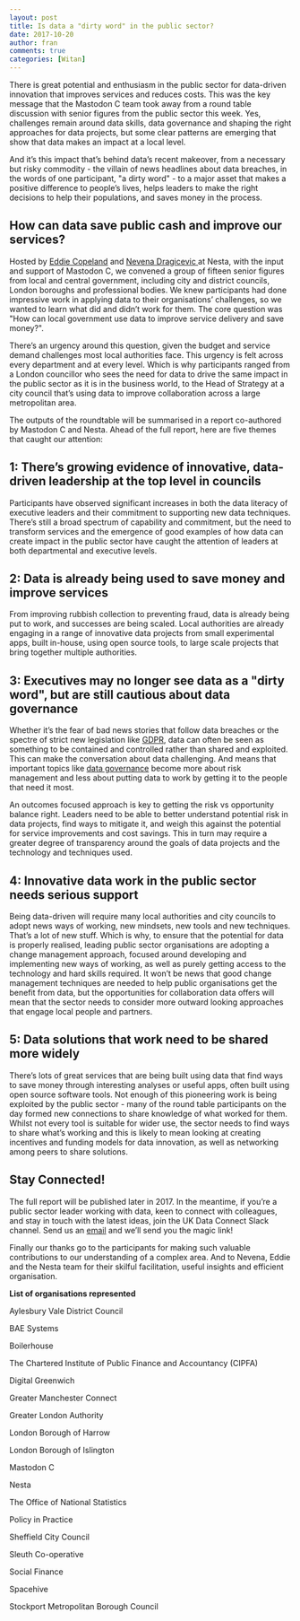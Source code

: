 ```yaml
---
layout: post
title: Is data a "dirty word" in the public sector?
date: 2017-10-20
author: fran
comments: true
categories: [Witan]
---
```


There is great potential and enthusiasm in the public sector for data-driven innovation that improves services and reduces costs. This was the key message that the Mastodon C team took away from a round table discussion with senior figures from the public sector this week. Yes, challenges remain around data skills, data governance and shaping the right approaches for data projects, but some clear patterns are emerging that show that data makes an impact at a local level.

<!--more-->

And it’s this impact that’s behind data’s recent makeover, from a necessary but risky commodity - the villain of news headlines about data breaches, in the words of one participant, "a dirty word" - to a major asset that makes a positive difference to people’s lives, helps leaders to make the right decisions to help their populations, and saves money in the process.

## How can data save public cash and improve our services?

Hosted by [Eddie Copeland](http://www.nesta.org.uk/users/eddie-copeland) and [Nevena Dragicevic ](http://www.nesta.org.uk/users/nevena-dragicevic)at Nesta, with the input and support of Mastodon C, we convened a group of fifteen senior figures from local and central government, including city and district councils, London boroughs and professional bodies. We knew participants had done impressive work in applying data to their organisations’ challenges, so we wanted to learn what did and didn’t work for them. The core question was "How can local government use data to improve service delivery and save money?".

There’s an urgency around this question, given the budget and service demand challenges most local authorities face. This urgency is felt across every department and at every level. Which is why participants ranged from a London councillor who sees the need for data to drive the same impact in the public sector as it is in the business world, to the Head of Strategy at a city council that’s using data to improve collaboration across a large metropolitan area.

The outputs of the roundtable will be summarised in a report co-authored by Mastodon C and Nesta. Ahead of the full report, here are five themes that caught our attention:

## 1: There’s growing evidence of innovative, data-driven leadership at the top level in councils

Participants have observed significant increases in both the data literacy of executive leaders and their commitment to supporting new data techniques. There’s still a broad spectrum of capability and commitment, but the need to transform services and the emergence of good examples of how data can create impact in the public sector have caught the attention of leaders at both departmental and executive levels.

## 2: Data is already being used to save money and improve services

From improving rubbish collection to preventing fraud, data is already being put to work, and successes are being scaled. Local authorities are already engaging in a range of innovative data projects from small experimental apps, built in-house, using open source tools, to large scale projects that bring together multiple authorities.

## 3: Executives may no longer see data as a "dirty word", but are still cautious about data governance

Whether it’s the fear of bad news stories that follow data breaches or the spectre of strict new legislation like [GDPR](https://en.wikipedia.org/wiki/General_Data_Protection_Regulation), data can often be seen as something to be contained and controlled rather than shared and exploited. This can make the conversation about data challenging.  And means that important topics like [data governance](http://www.mastodonc.com/witan/2017/10/03/getting-started-with-data-governance.html) become more about risk management and less about putting data to work by getting it to the people that need it most.

An outcomes focused approach is key to getting the risk vs opportunity balance right.  Leaders need to be able to better understand potential risk in data projects, find ways to mitigate it, and weigh this against the potential for service improvements and cost savings.  This in turn may require a greater degree of transparency around the goals of data projects and the technology and techniques used.

## 4: Innovative data work in the public sector needs serious support

Being data-driven will require many local authorities and city councils to adopt news ways of working, new mindsets, new tools and new techniques. That’s a lot of new stuff. Which is why, to ensure that the potential for data is properly realised, leading public sector organisations are adopting a change management approach, focused around developing and implementing new ways of working, as well as purely getting access to the technology and hard skills required. It won’t be news that good change management techniques are needed to help public organisations get the benefit from data, but the opportunities for collaboration data offers will mean that the sector needs to consider more outward looking approaches that engage local people and partners.

## 5: Data solutions that work need to be shared more widely

There’s lots of great services that are being built using data that find ways to save money through interesting analyses or useful apps, often built using open source software tools. Not enough of this pioneering work is being exploited by the public sector - many of the round table participants on the day formed new connections to share knowledge of what worked for them. Whilst not every tool is suitable for wider use, the sector needs to find ways to share what’s working and this is likely to mean looking at creating incentives and funding models for data innovation, as well as networking among peers to share solutions.

## Stay Connected!

The full report will be published later in 2017. In the meantime, if you’re a public sector leader working with data, keen to connect with colleagues, and stay in touch with the latest ideas, join the UK Data Connect Slack channel. Send us an [email](mailto:theteam@mastodonc.com) and we’ll send you the magic link!

Finally our thanks go to the participants for making such valuable contributions to our understanding of a complex area. And to Nevena, Eddie and the Nesta team for their skilful facilitation, useful insights and efficient organisation.

**List of organisations represented**

Aylesbury Vale District Council

BAE Systems

Boilerhouse

The Chartered Institute of Public Finance and Accountancy (CIPFA)

Digital Greenwich

Greater Manchester Connect

Greater London Authority

London Borough of Harrow

London Borough of Islington

Mastodon C

Nesta

The Office of National Statistics

Policy in Practice

Sheffield City Council

Sleuth Co-operative

Social Finance

Spacehive

Stockport Metropolitan Borough Council
